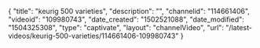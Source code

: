 {
    "title": "keurig 500 varieties",
    "description": "",
    "channelid": "114661406",
    "videoid": "109980743",
    "date_created": "1502521088",
    "date_modified": "1504325308",
    "type": "captivate",
    "layout": "channelVideo",
    "url": "\/latest-videos\/keurig-500-varieties\/114661406-109980743"
}